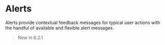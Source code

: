 # Alerts

Alerts provide contextual feedback messages for typical user actions with the handful of available and flexible alert messages.

> New in 6.2.1
